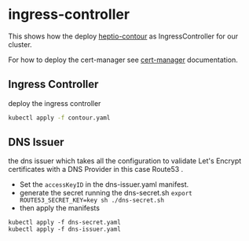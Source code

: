 # ingress-controller

This shows how the deploy [heptio-contour](https://github.com/heptio/contour) as IngressController for our cluster.

For how to deploy the cert-manager see [cert-manager](https://github.com/jetstack/cert-manager) documentation.

## Ingress Controller

deploy the ingress controller

```bash
kubectl apply -f contour.yaml
```

## DNS Issuer

the dns issuer which takes all the configuration to validate Let's Encrypt certificates with a DNS Provider in this case Route53 .

* Set the `accessKeyID` in the dns-issuer.yaml manifest.
* generate the secret running the dns-secret.sh `export ROUTE53_SECRET_KEY=key sh ./dns-secret.sh`
* then apply the manifests

```
kubectl apply -f dns-secret.yaml
kubectl apply -f dns-issuer.yaml
```
